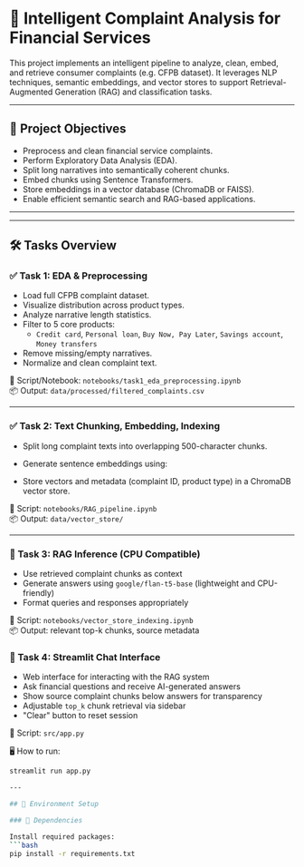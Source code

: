 # 🧠 Intelligent Complaint Analysis for Financial Services

This project implements an intelligent pipeline to analyze, clean, embed, and retrieve consumer complaints (e.g. CFPB dataset). It leverages NLP techniques, semantic embeddings, and vector stores to support Retrieval-Augmented Generation (RAG) and classification tasks.

---

## 🚀 Project Objectives

- Preprocess and clean financial service complaints.
- Perform Exploratory Data Analysis (EDA).
- Split long narratives into semantically coherent chunks.
- Embed chunks using Sentence Transformers.
- Store embeddings in a vector database (ChromaDB or FAISS).
- Enable efficient semantic search and RAG-based applications.

---

---

## 🛠️ Tasks Overview

### ✅ Task 1: EDA & Preprocessing
- Load full CFPB complaint dataset.
- Visualize distribution across product types.
- Analyze narrative length statistics.
- Filter to 5 core products:
  - `Credit card`, `Personal loan`, `Buy Now, Pay Later`, `Savings account`, `Money transfers`
- Remove missing/empty narratives.
- Normalize and clean complaint text.

📄 Script/Notebook: `notebooks/task1_eda_preprocessing.ipynb`  
📦 Output: `data/processed/filtered_complaints.csv`

---

### ✅ Task 2: Text Chunking, Embedding, Indexing
- Split long complaint texts into overlapping 500-character chunks.
- Generate sentence embeddings using:

- Store vectors and metadata (complaint ID, product type) in a ChromaDB vector store.

📄 Script: `notebooks/RAG_pipeline.ipynb`  
📦 Output: `data/vector_store/`

---

### 🧠 Task 3: RAG Inference (CPU Compatible)

- Use retrieved complaint chunks as context
- Generate answers using `google/flan-t5-base` (lightweight and CPU-friendly)
- Format queries and responses appropriately

📄 Script: `notebooks/vector_store_indexing.ipynb`  
📦 Output: relevant top-k chunks, source metadata


### 💬 Task 4: Streamlit Chat Interface

- Web interface for interacting with the RAG system
- Ask financial questions and receive AI-generated answers
- Show source complaint chunks below answers for transparency
- Adjustable `top_k` chunk retrieval via sidebar
- "Clear" button to reset session

📄 Script: `src/app.py`

🖥️ How to run:
```bash
streamlit run app.py

---

## 🧪 Environment Setup

### 🧰 Dependencies

Install required packages:
```bash
pip install -r requirements.txt
